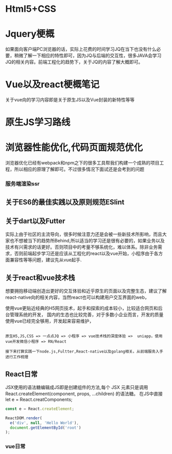 ﻿# Html5+CSS


# Jquery梗概
如果面向客户端PC浏览器的话，实际上花费的时间学习JQ在当下也没有什么必要，稍微了解一下相应的特性即可，因为JQ与后端的交互性，很多JAVA会学习JQ的相关内容。前端工程化的趋势下，关于JQ的内容了解大概即可。

# Vue以及react梗概笔记
关于vue向的学习内容即是关于原生JS以及Vue封装的新特性等等

# 原生JS学习路线

# 浏览器性能优化,代码页面规范优化
浏览器优化已经有webpack和npm之下的很多工具帮我们构建一个成熟的项目工程，所以相应的原理了解即可。不过很多情况下面试还是会考到的问题


### 服务端渲染ssr

## 关于ES6的最佳实践以及原则规范ESlint

## 关于dart以及Futter 

实际上由于社区的主流导向，很多时候注意力还是会被一些新技术所影响，而且大家也不想被当下的趋势所Behind,所以适当的学习还是很有必要的，如果业务以及技术有兴需求的话更好。否则项目中的考量不够系统化，难以体系。除非业务需求，否则前端起步学习还是应该从工程化的react以及vue开始，小程序由于各方面兼容性等等问题，建议先从vue起手.


## 关于react和vue技术栈
想要拥抱移动端创造出更好的交互体验和近乎原生的页面以及完整生态，建议了解react-native向的相关内容，当然react也可以构建用户交互界面的web，

使用vue更贴近经典的H5网页技术，起手和探索的成本较小，比较适合网页和后台管理系统的开发， 国内的生态也比较完善，对于多数小企业而言，开发的质量使用vue已经完全够用，开发起来容易维护，



``` 

原生H5,JS,CSS => 一点点JQ => 小程序 => vue技术栈的深度体验 =>  uniapp，使用vue开发微信小程序 => RN/React

接下来打算实践一下node.js,Fultter,React-native以及golang相关。从前端服务入手进行工作梳理

```

## React日常

JSX使用的语法糖编辑成JS即是创建组件的方法,每个 JSX 元素只是调用 React.createElement(component, props, ...children) 的语法糖。
在JS中直接
let e = React.creatComponents;
```js
const e = React.createElement;

ReactDOM.render(
  e('div', null, 'Hello World'),
  document.getElementById('root')
);
```
### vue日常

